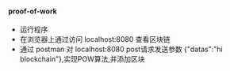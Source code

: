 #### proof-of-work 
* 运行程序
* 在浏览器上通过访问 localhost:8080 查看区块链
* 通过 postman 对 localhost:8080 post请求发送参数 {"datas":"hi blockchain"},实现POW算法,并添加区块
